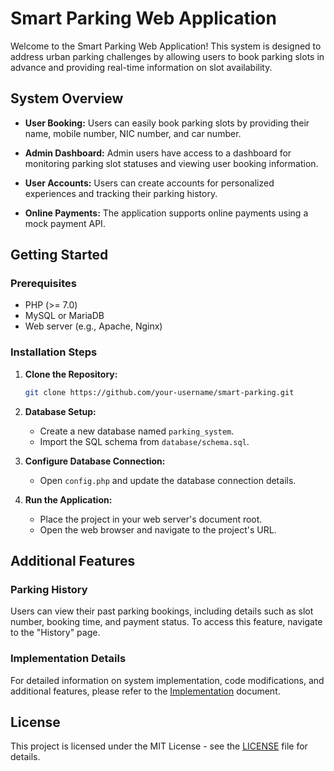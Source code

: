 # Smart Parking Web Application

Welcome to the Smart Parking Web Application! This system is designed to address urban parking challenges by allowing users to book parking slots in advance and providing real-time information on slot availability.

## System Overview

- **User Booking:** Users can easily book parking slots by providing their name, mobile number, NIC number, and car number.

- **Admin Dashboard:** Admin users have access to a dashboard for monitoring parking slot statuses and viewing user booking information.

- **User Accounts:** Users can create accounts for personalized experiences and tracking their parking history.

- **Online Payments:** The application supports online payments using a mock payment API.

## Getting Started

### Prerequisites

- PHP (>= 7.0)
- MySQL or MariaDB
- Web server (e.g., Apache, Nginx)

### Installation Steps

1. **Clone the Repository:**

    ```bash
    git clone https://github.com/your-username/smart-parking.git
    ```

2. **Database Setup:**

    - Create a new database named `parking_system`.
    - Import the SQL schema from `database/schema.sql`.

3. **Configure Database Connection:**

    - Open `config.php` and update the database connection details.

4. **Run the Application:**

    - Place the project in your web server's document root.
    - Open the web browser and navigate to the project's URL.

## Additional Features

### Parking History

Users can view their past parking bookings, including details such as slot number, booking time, and payment status. To access this feature, navigate to the "History" page.

### Implementation Details

For detailed information on system implementation, code modifications, and additional features, please refer to the [Implementation](IMPLEMENTATION.md) document.

## License

This project is licensed under the MIT License - see the [LICENSE](LICENSE) file for details.
